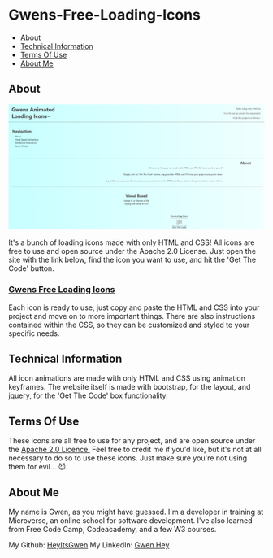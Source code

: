 # Gwens-Free-Loading-Icons

* [About](#about)
* [Technical Information](#technical-information)
* [Terms Of Use](#terms-of-use)
* [About Me](#about-me)

## About

![Free Icons Screenshot](images/screenshot.PNG)

It's a bunch of loading icons made with only HTML and CSS! All icons are free to use and open source under the Apache 2.0 License. Just open the site with the link below, find the icon you want to use, and hit the 'Get The Code' button.

### [Gwens Free Loading Icons](http://heyitsgwen.github.io/Free-Loading-Icons/index.html)

Each icon is ready to use, just copy and paste the HTML and CSS into your project and move on to more important things. There are also instructions contained within the CSS, so they can be customized and styled to your specific needs.

## Technical Information

All icon animations are made with only HTML and CSS using animation keyframes. The website itself is made with bootstrap, for the layout, and jquery, for the 'Get The Code' box functionality.

## Terms Of Use

These icons are all free to use for any project, and are open source under the [Apache 2.0 Licence.](https://www.apache.org/licenses/LICENSE-2.0) Feel free to credit me if you'd like, but it's not at all necessary to do so to use these icons. Just make sure you're not using them for evil... :smiling_imp:

## About Me

My name is Gwen, as you might have guessed. I'm a developer in training at Microverse, an online school for software development. I've also learned from Free Code Camp, Codeacademy, and a few W3 courses.

My Github: [HeyItsGwen](https://github.com/HeyItsGwen)
My LinkedIn: [Gwen Hey](https://www.linkedin.com/in/gwen-hey-642109191/)
